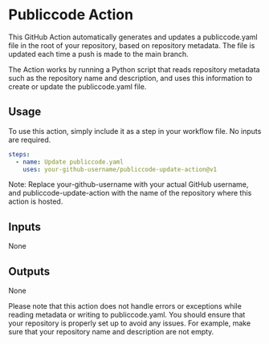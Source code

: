 # Publiccode Action
This GitHub Action automatically generates and updates a publiccode.yaml file in the root of your repository, based on repository metadata. The file is updated each time a push is made to the main branch.

The Action works by running a Python script that reads repository metadata such as the repository name and description, and uses this information to create or update the publiccode.yaml file.

## Usage
To use this action, simply include it as a step in your workflow file. No inputs are required.

````yaml
steps:
  - name: Update publiccode.yaml
    uses: your-github-username/publiccode-update-action@v1
````
Note: Replace your-github-username with your actual GitHub username, and publiccode-update-action with the name of the repository where this action is hosted.

## Inputs
None

## Outputs
None

Please note that this action does not handle errors or exceptions while reading metadata or writing to publiccode.yaml. You should ensure that your repository is properly set up to avoid any issues. For example, make sure that your repository name and description are not empty.

